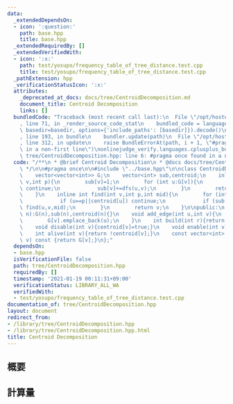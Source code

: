 ```yaml
---
data:
  _extendedDependsOn:
  - icon: ':question:'
    path: base.hpp
    title: base.hpp
  _extendedRequiredBy: []
  _extendedVerifiedWith:
  - icon: ':x:'
    path: test/yosupo/frequency_table_of_tree_distance.test.cpp
    title: test/yosupo/frequency_table_of_tree_distance.test.cpp
  _pathExtension: hpp
  _verificationStatusIcon: ':x:'
  attributes:
    _deprecated_at_docs: docs/tree/CentroidDecomposition.md
    document_title: Centroid Decomposition
    links: []
  bundledCode: "Traceback (most recent call last):\n  File \"/opt/hostedtoolcache/Python/3.9.1/x64/lib/python3.9/site-packages/onlinejudge_verify/documentation/build.py\"\
    , line 71, in _render_source_code_stat\n    bundled_code = language.bundle(stat.path,\
    \ basedir=basedir, options={'include_paths': [basedir]}).decode()\n  File \"/opt/hostedtoolcache/Python/3.9.1/x64/lib/python3.9/site-packages/onlinejudge_verify/languages/cplusplus.py\"\
    , line 193, in bundle\n    bundler.update(path)\n  File \"/opt/hostedtoolcache/Python/3.9.1/x64/lib/python3.9/site-packages/onlinejudge_verify/languages/cplusplus_bundle.py\"\
    , line 312, in update\n    raise BundleErrorAt(path, i + 1, \"#pragma once found\
    \ in a non-first line\")\nonlinejudge_verify.languages.cplusplus_bundle.BundleErrorAt:\
    \ tree/CentroidDecomposition.hpp: line 6: #pragma once found in a non-first line\n"
  code: "/**\n * @brief Centroid Decomposition\n * @docs docs/tree/CentroidDecomposition.md\n\
    \ */\n\n#pragma once\n\n#include \"../base.hpp\"\n\nclass CentroidDecomposition{\n\
    \    vector<vector<int>> G;\n    vector<int> sub,centroid;\n    inline int dfs(int\
    \ v,int p){\n        sub[v]=1;\n        for (int u:G[v]){\n            if (u==p||centroid[u])\
    \ continue;\n            sub[v]+=dfs(u,v);\n        }\n        return sub[v];\n\
    \    }\n    inline int find(int v,int p,int mid){\n        for (int u:G[v]){\n\
    \            if (u==p||centroid[u]) continue;\n            if (sub[u]>mid) return\
    \ find(u,v,mid);\n        }\n        return v;\n    }\n\npublic:\n    CentroidDecomposition(int\
    \ n):G(n),sub(n),centroid(n){}\n    void add_edge(int u,int v){\n        G[u].emplace_back(v);\n\
    \        G[v].emplace_back(u);\n    }\n    int build(int r){return find(r,-1,dfs(r,-1)>>1);}\n\
    \    void disable(int v){centroid[v]=true;}\n    void enable(int v){centroid[v]=false;}\n\
    \    int alive(int v){return !centroid[v];}\n    const vector<int> &operator[](int\
    \ v) const {return G[v];}\n};"
  dependsOn:
  - base.hpp
  isVerificationFile: false
  path: tree/CentroidDecomposition.hpp
  requiredBy: []
  timestamp: '2021-01-19 00:11:31+09:00'
  verificationStatus: LIBRARY_ALL_WA
  verifiedWith:
  - test/yosupo/frequency_table_of_tree_distance.test.cpp
documentation_of: tree/CentroidDecomposition.hpp
layout: document
redirect_from:
- /library/tree/CentroidDecomposition.hpp
- /library/tree/CentroidDecomposition.hpp.html
title: Centroid Decomposition
---
```

## 概要

## 計算量